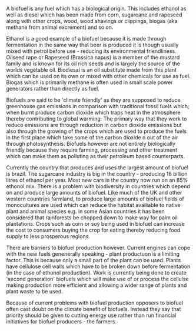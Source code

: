 A biofuel is any fuel which has a biological origin. This includes ethanol as well as diesel which has been made from corn, sugarcane and rapeseed along with other crops, wood, wood shavings or clippings, biogas (aka methane from animal excrement) and so on.

Ethanol is a good example of a biofuel because it is made through fermentation in the same way that beer is produced it is though usually mixed with petrol before use - reducing its environmental friendliness. Oilseed rape or Rapeseed (Brassica napus) is a member of the mustard family and is known for its oil rich seeds and is largely the source of the worlds vegetable oil. Biodiesal is an oil substitute made from this plant which can be used on its own or mixed with other chemicals for use as fuel. Biogas which is primarily methane is often used in small scale power generators rather than directly as fuel.

Biofuels are said to be 'climate friendly' as they are supposed to reduce greenhouse gas emissions in comparison with traditional fossil fuels which; when burnt produce carbon dioxide which traps heat in the atmosphere thereby contributing to global warming. The primary way that they work to reduce emissions are through reduction in carbon dioxide emissions but also through the growing of the crops which are used to produce the fuels in the first place which take some of the carbon dioxide n out of the air through photosynthesis. Biofuels however are not entirely biologically friendly because they require farming, processing and other treatment which can make them as polluting as their petroleum based counterparts.

Currently the country that produces and uses the largest amount of biofuel is brazil. The sugarcane industry is big in the country - producing 16 billion litres of ethanol per year. Most new cars in the country now run on an 85% ethonol mix. There is a problem with biodiversity in countries which depend on and produce large amounts of biofuel. Like much of the UK and other western countries farmland, to produce large amounts of biofuel fields of monocultures are used which can reduce the habitat availiable to native plant and animal species e.g. in some Asian countries it has been considered that rainforests be chopped down to make way for palm oil plantations. Crops such as corn or soy being used in biofuel can increase the cost to consumers buying the crop for eating thereby reducing food supply to less prosperous regions.

There are barriers to biofuel production however. Current engines can cope with the new fuels genenerally speaking - plant productuon is a limiting factor. This is because only a small part of the plant can be used. Plants have cellulose cell walls which have to be broken down before fermentation (in the case of ethonol production). Work is currently being done to create 'second generation' biofuels which will make use of or process the cellulse making production more efficient and allowing a wider range of plants and plant waste to be used.

Because of current problems with biofuel production opposers to biofuel often cast doubt on the climate benefit of biofuels. Instead they say that priority should be given to cutting energy use rather than run financial initiatives for biofuel producers - the farmers.
